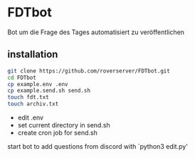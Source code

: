 # FDTbot

Bot um die Frage des Tages automatisiert zu veröffentlichen

## installation

```bash
git clone https://github.com/roverserver/FDTbot.git
cd FDTbot
cp example.env .env
cp example.send.sh send.sh
touch fdt.txt
touch archiv.txt
```

- edit .env
- set current directory in send.sh
- create cron job for send.sh

start bot to add questions from discord with `python3 edit.py'
